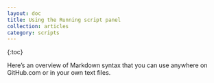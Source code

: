 ```yaml
---
layout: doc
title: Using the Running script panel
collection: articles
category: scripts
---
```


{:toc}

Here&rsquo;s an overview of Markdown syntax that you can use anywhere on GitHub.com or in your own text files.

